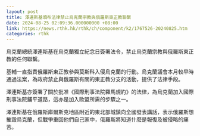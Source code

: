 ```yaml
---
layout: post
title: 澤連斯基頒布法律禁止烏克蘭宗教與俄羅斯東正教聯繫
date: 2024-08-25 02:09:36.000000000 +08:00
link: https://news.rthk.hk/rthk/ch/component/k2/1767526-20240825.htm
categories: rthk
---
```


烏克蘭總統澤連斯基在烏克蘭獨立紀念日簽署法令，禁止烏克蘭宗教與俄羅斯東正教的任何聯繫。

基輔一直指責俄羅斯東正教參與莫斯科入侵烏克蘭的行動。烏克蘭議會本月較早時通過法案，為政府禁止與俄羅斯有關的東正教分支的活動，提供了法律手段。

澤連斯基亦簽署了關於批准《國際刑事法院羅馬規約》的法律，為烏克蘭加入國際刑事法院鋪平道路，這亦是加入歐盟所需的步驟之一。

澤連斯基在俄羅斯庫爾斯克地區附近的東北部城鎮向全國發表講話，表示俄羅斯想摧毀烏克蘭，但戰爭重回他們自己家中，俄羅斯將知道什麼是報復及被侵略的痛苦。
